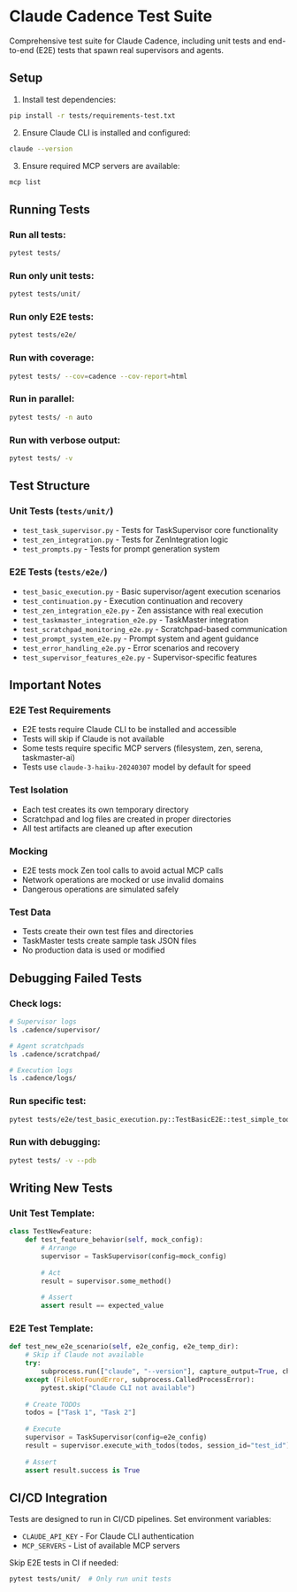# Claude Cadence Test Suite

Comprehensive test suite for Claude Cadence, including unit tests and end-to-end (E2E) tests that spawn real supervisors and agents.

## Setup

1. Install test dependencies:
```bash
pip install -r tests/requirements-test.txt
```

2. Ensure Claude CLI is installed and configured:
```bash
claude --version
```

3. Ensure required MCP servers are available:
```bash
mcp list
```

## Running Tests

### Run all tests:
```bash
pytest tests/
```

### Run only unit tests:
```bash
pytest tests/unit/
```

### Run only E2E tests:
```bash
pytest tests/e2e/
```

### Run with coverage:
```bash
pytest tests/ --cov=cadence --cov-report=html
```

### Run in parallel:
```bash
pytest tests/ -n auto
```

### Run with verbose output:
```bash
pytest tests/ -v
```

## Test Structure

### Unit Tests (`tests/unit/`)
- `test_task_supervisor.py` - Tests for TaskSupervisor core functionality
- `test_zen_integration.py` - Tests for ZenIntegration logic
- `test_prompts.py` - Tests for prompt generation system

### E2E Tests (`tests/e2e/`)
- `test_basic_execution.py` - Basic supervisor/agent execution scenarios
- `test_continuation.py` - Execution continuation and recovery
- `test_zen_integration_e2e.py` - Zen assistance with real execution
- `test_taskmaster_integration_e2e.py` - TaskMaster integration
- `test_scratchpad_monitoring_e2e.py` - Scratchpad-based communication
- `test_prompt_system_e2e.py` - Prompt system and agent guidance
- `test_error_handling_e2e.py` - Error scenarios and recovery
- `test_supervisor_features_e2e.py` - Supervisor-specific features

## Important Notes

### E2E Test Requirements
- E2E tests require Claude CLI to be installed and accessible
- Tests will skip if Claude is not available
- Some tests require specific MCP servers (filesystem, zen, serena, taskmaster-ai)
- Tests use `claude-3-haiku-20240307` model by default for speed

### Test Isolation
- Each test creates its own temporary directory
- Scratchpad and log files are created in proper directories
- All test artifacts are cleaned up after execution

### Mocking
- E2E tests mock Zen tool calls to avoid actual MCP calls
- Network operations are mocked or use invalid domains
- Dangerous operations are simulated safely

### Test Data
- Tests create their own test files and directories
- TaskMaster tests create sample task JSON files
- No production data is used or modified

## Debugging Failed Tests

### Check logs:
```bash
# Supervisor logs
ls .cadence/supervisor/

# Agent scratchpads  
ls .cadence/scratchpad/

# Execution logs
ls .cadence/logs/
```

### Run specific test:
```bash
pytest tests/e2e/test_basic_execution.py::TestBasicE2E::test_simple_todo_execution -v
```

### Run with debugging:
```bash
pytest tests/ -v --pdb
```

## Writing New Tests

### Unit Test Template:
```python
class TestNewFeature:
    def test_feature_behavior(self, mock_config):
        # Arrange
        supervisor = TaskSupervisor(config=mock_config)
        
        # Act
        result = supervisor.some_method()
        
        # Assert
        assert result == expected_value
```

### E2E Test Template:
```python
def test_new_e2e_scenario(self, e2e_config, e2e_temp_dir):
    # Skip if Claude not available
    try:
        subprocess.run(["claude", "--version"], capture_output=True, check=True)
    except (FileNotFoundError, subprocess.CalledProcessError):
        pytest.skip("Claude CLI not available")
        
    # Create TODOs
    todos = ["Task 1", "Task 2"]
    
    # Execute
    supervisor = TaskSupervisor(config=e2e_config)
    result = supervisor.execute_with_todos(todos, session_id="test_id")
    
    # Assert
    assert result.success is True
```

## CI/CD Integration

Tests are designed to run in CI/CD pipelines. Set environment variables:
- `CLAUDE_API_KEY` - For Claude CLI authentication
- `MCP_SERVERS` - List of available MCP servers

Skip E2E tests in CI if needed:
```bash
pytest tests/unit/  # Only run unit tests
```